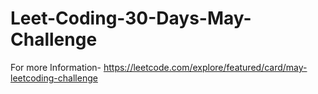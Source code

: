 # Leet-Coding-30-Days-May-Challenge
For more Information- https://leetcode.com/explore/featured/card/may-leetcoding-challenge

